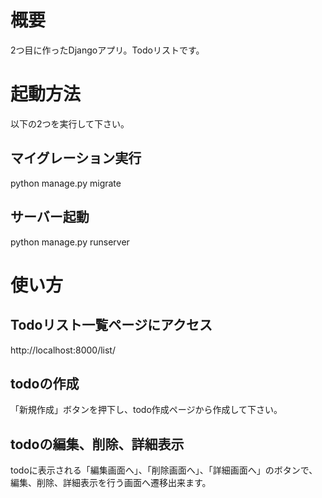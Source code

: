 # 概要
2つ目に作ったDjangoアプリ。Todoリストです。

# 起動方法
以下の2つを実行して下さい。

## マイグレーション実行

python manage.py migrate

## サーバー起動

python manage.py runserver 

# 使い方

## Todoリスト一覧ページにアクセス

http://localhost:8000/list/

## todoの作成
「新規作成」ボタンを押下し、todo作成ページから作成して下さい。

## todoの編集、削除、詳細表示
todoに表示される「編集画面へ」、「削除画面へ」、「詳細画面へ」のボタンで、  
編集、削除、詳細表示を行う画面へ遷移出来ます。
